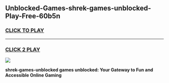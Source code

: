 
## Unblocked-Games-shrek-games-unblocked-Play-Free-60b5n
<h3>
<a href="https://premium76.site?title=shrek-games-unblocked&ref=17A">CLICK TO PLAY</a></h3>
<hr>

<h3>
<a href="https://premium76.site?title=shrek-games-unblocked&ref=17A">CLICK 2 PLAY</a>
  
</h3>

<a href="https://premium76.site?title=shrek-games-unblocked&ref=17A"><img src="https://clearcache.store/games.png"></a>


**shrek-games-unblocked games unblocked: Your Gateway to Fun and Accessible Online Gaming**
